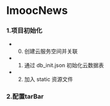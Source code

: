 # ImoocNews

### 1.项目初始化
- 0. 创建云服务空间并关联
- 1. 通过 db_init.json 初始化云数据表
- 2. 加入 static 资源文件

### 2.配置tarBar
